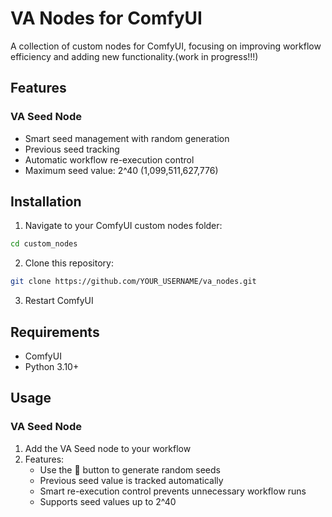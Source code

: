 # VA Nodes for ComfyUI

A collection of custom nodes for ComfyUI, focusing on improving workflow efficiency and adding new functionality.(work in progress!!!)

## Features

### VA Seed Node
- Smart seed management with random generation
- Previous seed tracking
- Automatic workflow re-execution control
- Maximum seed value: 2^40 (1,099,511,627,776)

## Installation

1. Navigate to your ComfyUI custom nodes folder:
```bash
cd custom_nodes
```

2. Clone this repository:
```bash
git clone https://github.com/YOUR_USERNAME/va_nodes.git
```


3. Restart ComfyUI

## Requirements

- ComfyUI
- Python 3.10+

## Usage

### VA Seed Node

1. Add the VA Seed node to your workflow
2. Features:
   - Use the 🎲 button to generate random seeds
   - Previous seed value is tracked automatically
   - Smart re-execution control prevents unnecessary workflow runs
   - Supports seed values up to 2^40
